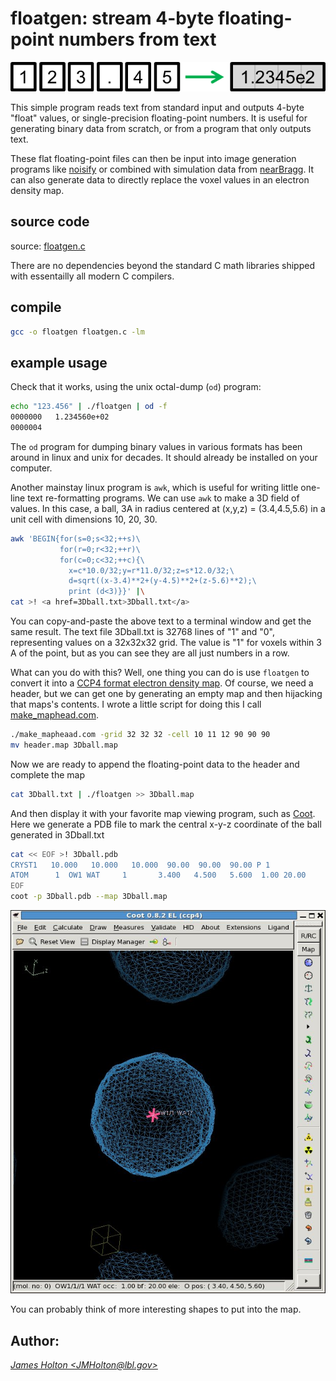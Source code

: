 # floatgen: stream 4-byte floating-point numbers from text

![](floatgen.gif)

This simple program reads text from standard input and outputs 4-byte "float" values,
or single-precision floating-point numbers. It is useful for generating binary data
from scratch, or from a program that only outputs text.

These flat floating-point files can then be input into image generation programs like
[noisify][noisify] or combined with simulation data from [nearBragg][nearbragg].
It can also generate data to directly replace the voxel values in an electron density map.

## source code

source: [floatgen.c](floatgen.c)

There are no dependencies beyond the standard C math libraries shipped with essentailly
all modern C compilers.

## compile

```bash
gcc -o floatgen floatgen.c -lm
```

## example usage

Check that it works, using the unix octal-dump (`od`) program:

```bash
echo "123.456" | ./floatgen | od -f
0000000   1.234560e+02
0000004
```

The `od` program for dumping binary values in various formats has been around in linux and unix
for decades. It should already be installed on your computer.

Another mainstay linux program is `awk`, which is useful for writing little one-line text
re-formatting programs. We can use `awk` to make a 3D field of values.  In this case, a ball,
3A in radius centered at (x,y,z) = (3.4,4.5,5.6) in a unit cell with dimensions 10, 20, 30.

```bash
awk 'BEGIN{for(s=0;s<32;++s)\
           for(r=0;r<32;++r)\
           for(c=0;c<32;++c){\
             x=c*10.0/32;y=r*11.0/32;z=s*12.0/32;\
             d=sqrt((x-3.4)**2+(y-4.5)**2+(z-5.6)**2);\
             print (d<3)}}' |\
cat >! <a href=3Dball.txt>3Dball.txt</a>
```

You can copy-and-paste the above text to a terminal window and get the same result.
The text file 3Dball.txt is 32768 lines of "1" and "0", representing values on a 32x32x32 grid.
The value is "1" for voxels within 3 A of the point, but as you can see they are all just 
numbers in a row.

What can you do with this?  Well, one thing you can do is use `floatgen` to convert it into a
[CCP4 format electron density map][maplib].  Of course, we need a header, but we can get one by
generating an empty map and then hijacking that maps's contents. I wrote a little script for doing
this I call [make_maphead.com](../make_maphead.com).

```bash
./make_mapheaad.com -grid 32 32 32 -cell 10 11 12 90 90 90
mv header.map 3Dball.map
```

Now we are ready to append the floating-point data to the header and complete the map

```bash
cat 3Dball.txt | ./floatgen >> 3Dball.map
```

And then display it with your favorite map viewing program, such as [Coot][coot].
Here we generate a PDB file to mark the central x-y-z coordinate of the ball generated in 3Dball.txt

```bash
cat << EOF >! 3Dball.pdb
CRYST1   10.000   10.000   10.000  90.00  90.00  90.00 P 1                      
ATOM      1  OW1 WAT     1       3.400   4.500   5.600  1.00 20.00           O  
EOF
coot -p 3Dball.pdb --map 3Dball.map
```

![](coot_3Dball.jpg)

You can probably think of more interesting shapes to put into the map.

## Author:
<ADDRESS><A HREF="mailto:JMHolton@lbl.gov">James Holton &lt;JMHolton@lbl.gov&gt;</A></ADDRESS>
<br>


[adxv]: http://www.scripps.edu/~arvai/adxv.html
[rigaku]: https://www.rigaku.com
[mosflm]: http://www.mrc-lmb.cam.ac.uk/harry/mosflm/
[hkl]: http://www.hkl-xray.com
[xds]: http://xds.mpimf-heidelberg.mpg.de
[fmodel]: http://www.phenix-online.org/documentation/fmodel.htm
[refmac]: https://www2.mrc-lmb.cam.ac.uk/groups/murshudov/content/refmac/refmac.html
[sfall]: https://www.ccp4.ac.uk/html/sfall.html
[imagemagick]: http://www.imagemagick.org
[noisify]: https://github.com/bl831/bin_stuff/blob/main/docs/noisify.md
[float_add]: https://github.com/bl831/bin_stuff/blob/main/docs/float_add.md
[float_func]: https://github.com/bl831/bin_stuff/blob/main/docs/float_func.md
[float_mult]: https://github.com/bl831/bin_stuff/blob/main/docs/float_mult.md
[int2float]: int2flaot.md
[ccp4]: https://www.ccp4.ac.uk
[maplib]: https://www.ccp4.ac.uk/html/maplib.html
[coot]: https://www2.mrc-lmb.cam.ac.uk/personal/pemsley/coot/
[nanobragg]: https://github.com/bl831/nanoBragg
[nearbragg]: https://github.com/bl831/nearBragg
[nonbragg]: https://github.com/bl831/nanoBragg